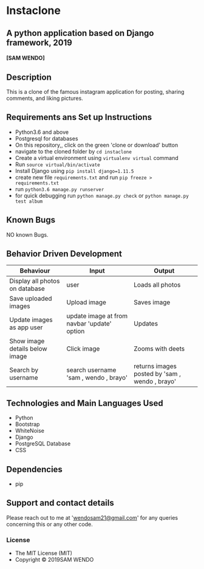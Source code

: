 # Instaclone

## A python application based on Django framework, 2019

####  **[SAM WENDO]**

## Description
This is a clone of the famous instagram application for posting, sharing comments, and liking pictures.

## Requirements ans Set up Instructions
* Python3.6 and above
* Postgresql for databases
* On this repository,, click on the green 'clone or download' button
* navigate to the cloned folder by `cd instaclone`
* Create a virtual environment using `virtualenv virtual` command
* Run `source virtual/bin/activate`
* Install Django  using `pip install django=1.11.5`
* create new file `requirements.txt` and run `pip freeze > requirements.txt`
* run `python3.6 manage.py runserver `
* for quick debugging run `python manage.py check` or  `python manage.py test album`

## Known Bugs
NO known Bugs.

## Behavior Driven Development

| Behaviour| Input | Output |
| ------------- | ----------------- | ------------------ |
| Display all photos on database  | user   | Loads all photos  |
| Save uploaded images | Upload image | Saves image |
| Update images as app user | update image at from navbar 'update' option | Updates |
| Show image details below image | Click image | Zooms with deets |
| Search by username| search username 'sam , wendo , brayo'| returns images posted by 'sam , wendo , brayo' |

## Technologies and Main Languages Used
* Python
* Bootstrap
* WhiteNoise
* Django
* PostgreSQL Database
* CSS

## Dependencies
* pip

## Support and contact details
Please reach out to me at 'wendosam21@gmail.com' for any queries concerning this or any other code.

### License
* The MIT License (MIT)
* Copyright © 2019SAM WENDO


